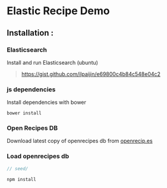 Elastic Recipe Demo
===================

## Installation : 

### **Elasticsearch**
Install and run Elasticsearch (ubuntu)

> https://gist.github.com/ilpaijin/e69800c4b84c548e04c2

### **js dependencies**

Install dependencies with bower

```
bower install
```

### **Open Recipes DB**

Download latest copy of openrecipes db from [openrecip.es](http://openrecip.es/)

### **Load openrecipes db**

```javascript
// seed/

npm install
```